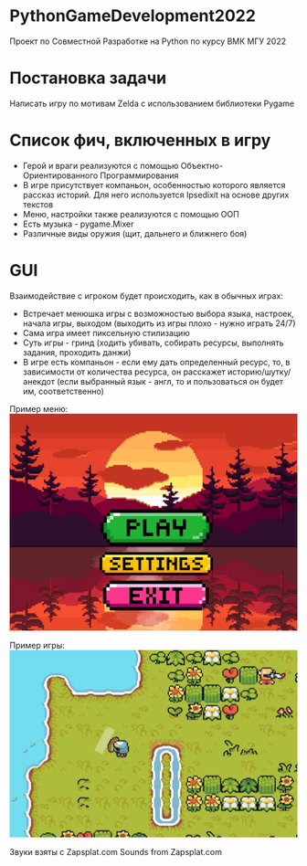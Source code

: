 # PythonGameDevelopment2022
Проект по Совместной Разработке на Python по курсу ВМК МГУ 2022

# Постановка задачи
Написать игру по мотивам Zelda с использованием библиотеки Pygame

# Список фич, включенных в игру

* Герой и враги реализуются с помощью Объектно-Ориентированного Программирования 
* В игре присутствует компаньон, особенностью которого является рассказ историй. Для него используется Ipsedixit на основе других текстов
* Меню, настройки также реализуются с помощью ООП 
* Есть музыка - pygame.Mixer
* Различные виды оружия (щит, дальнего и ближнего боя)

# GUI

Взаимодействие с игроком будет происходить, как в обычных играх:
* Встречает менюшка игры с возможностью выбора языка, настроек, начала игры, выходом (выходить из игры плохо - нужно играть 24/7)
* Сама игра имеет пиксельную стилизацию
* Суть игры - гринд (ходить убивать, собирать ресурсы, выполнять задания, проходить данжи)
* В игре есть компаньон - если ему дать определенный ресурс, то, в зависимости от количества ресурса, он расскажет историю/шутку/анекдот (если выбранный язык - англ, то и пользоваться он будет им, соответственно)

Пример меню: <img src = https://github.com/CocoDiorr/PythonGameDevelopment2022/blob/main/Zelda/pics/menu_ex.jpg>

Пример игры: <img src = https://github.com/CocoDiorr/PythonGameDevelopment2022/blob/main/Zelda/pics/example.jpg>


Звуки взяты с Zapsplat.com
Sounds from Zapsplat.com
